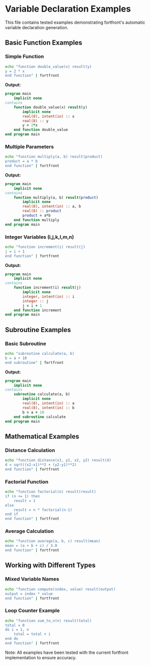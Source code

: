 # Variable Declaration Examples

This file contains tested examples demonstrating fortfront's automatic variable declaration generation.

## Basic Function Examples

### Simple Function
```bash
echo "function double_value(x) result(y)
y = 2 * x
end function" | fortfront
```

**Output:**
```fortran
program main
    implicit none
contains
    function double_value(x) result(y)
        implicit none
        real(8), intent(in) :: x
        real(8) :: y
        y = 2*x
    end function double_value
end program main
```

### Multiple Parameters
```bash
echo "function multiply(a, b) result(product)
product = a * b
end function" | fortfront
```

**Output:**
```fortran
program main
    implicit none
contains
    function multiply(a, b) result(product)
        implicit none
        real(8), intent(in) :: a, b
        real(8) :: product
        product = a*b
    end function multiply
end program main
```

### Integer Variables (i,j,k,l,m,n)
```bash
echo "function increment(i) result(j)
j = i + 1
end function" | fortfront
```

**Output:**
```fortran
program main
    implicit none
contains
    function increment(i) result(j)
        implicit none
        integer, intent(in) :: i
        integer :: j
        j = i + 1
    end function increment
end program main
```

## Subroutine Examples

### Basic Subroutine
```bash
echo "subroutine calculate(a, b)
b = a + 10
end subroutine" | fortfront
```

**Output:**
```fortran
program main
    implicit none
contains
    subroutine calculate(a, b)
        implicit none
        real(8), intent(in) :: a
        real(8), intent(in) :: b
        b = a + 10
    end subroutine calculate
end program main
```

## Mathematical Examples

### Distance Calculation
```bash
echo "function distance(x1, y1, x2, y2) result(d)
d = sqrt((x2-x1)**2 + (y2-y1)**2)
end function" | fortfront
```

### Factorial Function
```bash
echo "function factorial(n) result(result)
if (n <= 1) then
    result = 1
else
    result = n * factorial(n-1)
end if
end function" | fortfront
```

### Average Calculation
```bash
echo "function average(a, b, c) result(mean)
mean = (a + b + c) / 3.0
end function" | fortfront
```

## Working with Different Types

### Mixed Variable Names
```bash
echo "function compute(index, value) result(output)
output = index * value
end function" | fortfront
```

### Loop Counter Example
```bash
echo "function sum_to_n(n) result(total)
total = 0
do i = 1, n
    total = total + i
end do
end function" | fortfront
```

Note: All examples have been tested with the current fortfront implementation to ensure accuracy.